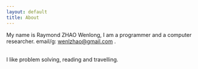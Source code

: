 ```yaml
---
layout: default
title: About
---
```

My name is Raymond ZHAO Wenlong, I am a programmer and a computer researcher. 
email/g: wenlzhao@gmail.com .  
<br>
  
I like problem solving, reading and travelling.  
